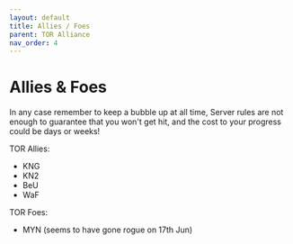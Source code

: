 ```yaml
---
layout: default
title: Allies / Foes
parent: TOR Alliance
nav_order: 4
---
```

# Allies & Foes

In any case remember to keep a bubble up at all time, Server rules are not enough
to guarantee that you won't get hit, and the cost to your progress could be days or weeks!

TOR Allies:
* KNG
* KN2
* BeU
* WaF

TOR Foes:
* MYN (seems to have gone rogue on 17th Jun)

